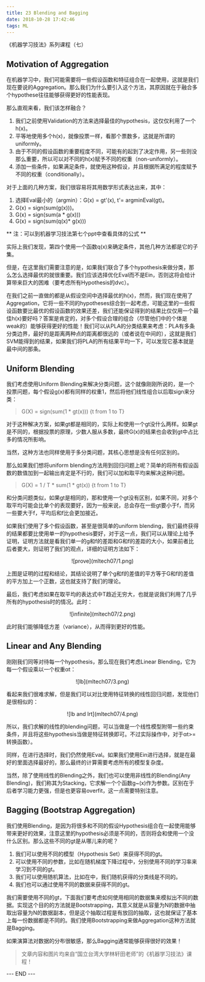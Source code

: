 ```yaml
---
title: 23 Blending and Bagging
date: 2018-10-28 17:42:46
tags: ML
---
```


《机器学习技法》系列课程（七）

<!-- more -->
## Motivation of Aggregation
在机器学习中，我们可能需要将一些假设函数和特征组合在一起使用，这就是我们现在要说的Aggregation。那么我们为什么要引入这个方法，其原因就在于融合多个hypothese往往能够获得更好的性能表现。

那么直观来看，我们该怎样融合？

1. 我们之前使用Validation的方法来选择最佳的hypothesis，这仅仅利用了一个h(x)。
2. 平等地使用多个h(x)，就像投票一样，看那个票数多，这就是所谓的uniformly。
3. 由于不同的假设函数的重要程度不同，可能有的起到了决定作用，另一些则没那么重要，所以可以对不同的h(x)赋予不同的权重（non-uniformly）。
4. 添加一些条件，如果满足条件，就使用这种假设，并且根据所满足的程度赋予不同的权重（conditionally）。

对于上面的几种方案，我们很容易将其用数学形式表达出来，其中：

1. 选择Eval最小的（argmin）：G(x) = gt'(x), t'= argminEval(gt)。
2. G(x) = sign(sum(g(x)))。
3. G(x) = sign(sum(a \* g(x)))
4. G(x) = sign(sum(q(x)\* g(x)))

** 注：可以到机器学习技法第七个ppt中查看具体的公式 **

实际上我们发现，第四个使用一个函数q(x)来确定条件，其他几种方法都是它的子集。

但是，在这里我们需要注意的是，如果我们联合了多个hypothesis来做分类，那么怎么选择最优的就很重要。我们应该选择优化Eval而不是Ein，否则这将会给计算带来巨大的困难（要考虑所有Hypothesis的dvc）。

在我们之前一直做的都是从假设空间中选择最优的h(x)，然而，我们现在使用了Aggregation，它将一些不同的hypotheses综合到一起考虑，可能这里的一些假设函数要比最优的假设函数的效果还差，我们还能保证得到的结果比仅仅用一个最佳h(x)要好吗？答案是肯定的，对多个假设合理的组合（尽管他们中的个体是weak的）能够获得更好的性能！我们可以从PLA的分类结果来考虑：PLA有多条分类边界，最好的是距离两种点的距离都很远的（或者说在中间的），这就是我们SVM能得到的结果，如果我们将PLA的所有结果平均一下，可以发现它基本就是最中间的那条。

## Uniform Blending
我们考虑使用Uniform Blending来解决分类问题，这个就像刚刚所说的，是一个投票问题，每个假设g(x)都有同样的权重1，然后将他们线性组合以后取sign来分类：

> G(X) = sign(sum(1 \* gt(x))) {t from 1 to T}

对于这种解决方案，如果gt都是相同的，实际上和使用一个gt没什么两样。如果gt是不同的，根据投票的原理，少数人服从多数，最终G(x)的结果也会收到gt中占比多的情况所影响。

当然，这种方法也同样使用于多分类问题，其核心思想是没有任何区别的。

那么如果我们想将uniform blending方法用到回归问题上呢？简单的将所有假设函数的数值加到一起输出肯定是不行的，我们可以加和取平均来解决这种问题。

> G(X) = 1 / T \* sum(1 \* gt(x)) {t from 1 to T}

和分类问题类似，如果gt是相同的，那和使用一个gt没有区别，如果不同，对多个取平均可能会比单个的表现要好，因为一般来说，总会存在一些gt要小于f，而另一些要大于f，平均后和f比会更加接近。

如果我们使用了多个假设函数，甚至是很简单的uniform blending，我们最终获得的结果都要比使用单一的hypothesis要好，对于这一点，我们可以从理论上给予证明，证明方法就是看我们单一的g和f的差距和G和f的差距的大小，如果前者比后者要大，则证明了我们的观点，详细的证明方法如下：

<div align=center> ![prove](mltech07/1.png) </div>

上图是证明的过程和结论，其结论说明了单个g和f的差值的平方等于G和f的差值的平方加上一个正数，这也就支持了我们的理论。

最后，我们考虑如果在取平均的表达式中T趋近无穷大，也就是说我们利用了几乎所有的hypothesis时的情况。此时：

<div align=center> ![infinite](mltech07/2.png) </div>

此时我们能够降低方差（variance），从而得到更好的性能。

## Linear and Any Blending
刚刚我们同等对待每一个hypothesis，那么现在我们考虑Linear Blending，它为每一个假设乘以一个权重αt：

<div align=center> ![lb](mltech07/3.png) </div>

看起来我们很难求解，但是我们可以对比使用特征转换的线性回归问题，发现他们是很相似的：

<div align=center> ![lb and lrt](mltech07/4.png) </div>

所以，我们求解的线性的blending问题，可以当做是一个线性模型附带一些约束条件，并且将这些hypothesis当做是特征转换即可。不过实际操作中，对于αt>=转换函数）。

同样，在进行选择时，我们仍然使用Eval。如果我们使用Ein进行选择，就是在最好的里面选择最好的，那么最终的计算需要考虑所有的模型复杂度。

当然，除了使用线性的Blending之外，我们也可以使用非线性的Blending(Any Blending)，我们称其为Stacking，它求解一个个函数g~(x)作为参数。区别在于后者学习能力更强，但是也更容易overfit，这一点需要特别注意。

## Bagging (Bootstrap Aggregation)
我们使用Blending，是因为将很多和不同的假设Hypothesis组合在一起使用能够带来更好的效果，注意这里的hypothesis必须是不同的，否则将会和使用一个没什么区别。那么这些不同的gt是从哪儿来的呢？

1. 我们可以使用不同的模型（Hypothesis Set）来获得不同的gt。
2. 可以使用不同的参数，比如在随机梯度下降过程中，分别使用不同的学习率来学习到不同的gt。
3. 我们可以使用随机算法，比如在中，我们随机获得的分类线是不同的。
4. 我们也可以通过使用不同的数据来获得不同的gt。

我们需要使用不同的gt，下面我们要考虑如何使用相同的数据集来模拟出不同的数据。实现这个目的的方法就是Bootstrapping，其意义就是从容量为N的数据中抽取出容量为N的数据副本，但是这个抽取过程是有放回的抽取，这也就保证了基本上每一份数据都是不同的。我们使用Bootstrapping来做Aggregation这种方法就是Bagging。

如果演算法对数据的分布很敏感，那么Bagging通常能够获得很好的效果！

> 文章内容和图片均来自“国立台湾大学林轩田老师”的《机器学习技法》课程！

--- END --- 
